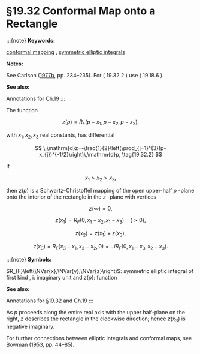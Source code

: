 # §19.32 Conformal Map onto a Rectangle

:::{note}
**Keywords:**

[conformal mapping](http://dlmf.nist.gov/search/search?q=conformal%20mapping) , [symmetric elliptic integrals](http://dlmf.nist.gov/search/search?q=symmetric%20elliptic%20integrals)

**Notes:**

See Carlson ([1977b](./bib/C.html#bib434 "Special Functions of Applied Mathematics"), pp. 234–235). For ( 19.32.2 ) use ( 19.18.6 ).

**See also:**

Annotations for Ch.19
:::

The function


<a id="E1"></a>
$$
z(p)=R_{F}\left(p-x_{1},p-x_{2},p-x_{3}\right), \tag{19.32.1}
$$

with $x_{1},x_{2},x_{3}$ real constants, has differential


<a id="E2"></a>
$$
\,\mathrm{d}z=-\frac{1}{2}\left(\prod_{j=1}^{3}(p-x_{j})^{-1/2}\right)\,\mathrm{d}p, \tag{19.32.2}
$$

If


<a id="E3"></a>
$$
x_{1}>x_{2}>x_{3}, \tag{19.32.3}
$$

then $z(p)$ is a Schwartz–Christoffel mapping of the open upper-half $p$ -plane onto the interior of the rectangle in the $z$ -plane with vertices

<a id="E4"></a>

<a id="Ex1"></a>
$$
\displaystyle z(\infty) \displaystyle=0, \tag{19.32.4}
$$

<a id="Ex2"></a>
$$
\displaystyle z(x_{1}) \displaystyle=R_{F}\left(0,x_{1}-x_{2},x_{1}-x_{3}\right)\quad\text{($>0$)},
$$

<a id="Ex3"></a>
$$
\displaystyle z(x_{2}) \displaystyle=z(x_{1})+z(x_{3}),
$$

<a id="Ex4"></a>
$$
\displaystyle z(x_{3}) \displaystyle=R_{F}\left(x_{3}-x_{1},x_{3}-x_{2},0\right)=-iR_{F}\left(0,x_{1}-x_{3},x_{2}-x_{3}\right).
$$

:::{note}
**Symbols:**

$R_{F}\left(\NVar{x},\NVar{y},\NVar{z}\right)$: symmetric elliptic integral of first kind , $\mathrm{i}$: imaginary unit and $z(p)$: function

**See also:**

Annotations for §19.32 and Ch.19
:::

As $p$ proceeds along the entire real axis with the upper half-plane on the right, $z$ describes the rectangle in the clockwise direction; hence $z(x_{3})$ is negative imaginary.

For further connections between elliptic integrals and conformal maps, see Bowman ([1953](./bib/B.html#bib325 "Introduction to Elliptic Functions with Applications"), pp. 44–85).
